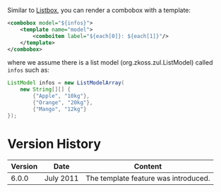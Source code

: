 Similar to
[Listbox]({{site.baseurl}}/zk_dev_ref/MVC/View/Template/Listbox_Template),
you can render a combobox with a template:

``` xml
<combobox model="${infos}">
    <template name="model">
        <comboitem label="${each[0]}: ${each[1]}"/>
    </template>
</combobox>
```

where we assume there is a list model
(<javadoc>org.zkoss.zul.ListModel</javadoc>) called `infos` such as:

``` java
ListModel infos = new ListModelArray(
    new String[][] {
        {"Apple", "10kg"},
        {"Orange", "20kg"},
        {"Mango", "12kg"}
});
```

# Version History

| Version | Date      | Content                              |
|---------|-----------|--------------------------------------|
| 6.0.0   | July 2011 | The template feature was introduced. |
